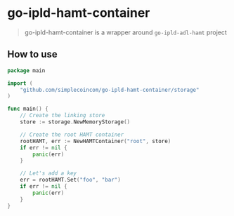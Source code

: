 # go-ipld-hamt-container

> go-ipld-hamt-container is a wrapper around `go-ipld-adl-hamt` project

## How to use

```go
package main

import (
    "github.com/simplecoincom/go-ipld-hamt-container/storage"
)

func main() {
    // Create the linking store
    store := storage.NewMemoryStorage()

    // Create the root HAMT container
    rootHAMT, err := NewHAMTContainer("root", store)
    if err != nil {
        panic(err)
    }

    // Let's add a key
    err = rootHAMT.Set("foo", "bar")
    if err != nil {
        panic(err)
    }
}
```